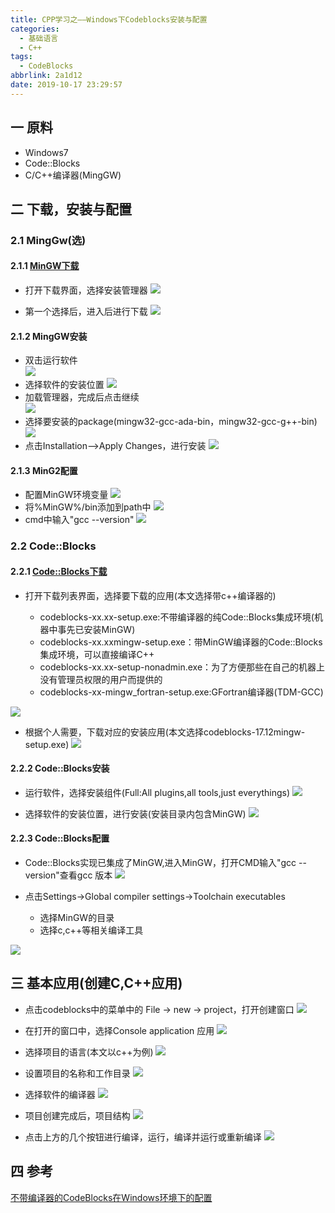 ```yaml
---
title: CPP学习之——Windows下Codeblocks安装与配置
categories:
  - 基础语言
  - C++
tags:
  - CodeBlocks
abbrlink: 2a1d12
date: 2019-10-17 23:29:57
---
```

## 一 原料
* Windows7
* Code::Blocks
* C/C++编译器(MingGW)

<!--more-->

## 二 下载，安装与配置

### 2.1 MingGw(选)

#### 2.1.1 [MinGW下载][1]
* 打开下载界面，选择安装管理器
![][2]

* 第一个选择后，进入后进行下载
![][3]

#### 2.1.2 MingGW安装
* 双击运行软件  	
![][4]
* 选择软件的安装位置 
![][5]
* 加载管理器，完成后点击继续   
![][6]
* 选择要安装的package(mingw32-gcc-ada-bin，mingw32-gcc-g++-bin)
![][7]
* 点击Installation——>Apply Changes，进行安装
![][8]

#### 2.1.3 MinG2配置
* 配置MinGW环境变量 
![][9]
* 将%MinGW%/bin添加到path中
![][10]
* cmd中输入"gcc --version" 
![][11]

### 2.2 Code::Blocks

#### 2.2.1 [Code::Blocks下载][12]
* 打开下载列表界面，选择要下载的应用(本文选择带c++编译器的)
	
	-  codeblocks-xx.xx-setup.exe:不带编译器的纯Code::Blocks集成环境(机器中事先已安装MinGW)
	-  codeblocks-xx.xxmingw-setup.exe：带MinGW编译器的Code::Blocks集成环境，可以直接编译C++
	-  codeblocks-xx.xx-setup-nonadmin.exe：为了方便那些在自己的机器上没有管理员权限的用户而提供的
	-  codeblocks-xx-mingw_fortran-setup.exe:GFortran编译器(TDM-GCC)


![][13]

* 根据个人需要，下载对应的安装应用(本文选择codeblocks-17.12mingw-setup.exe)
![][14]

#### 2.2.2 Code::Blocks安装
* 运行软件，选择安装组件(Full:All plugins,all tools,just everythings)
![][15]

* 选择软件的安装位置，进行安装(安装目录内包含MinGW)
![][16]

#### 2.2.3 Code::Blocks配置
* Code::Blocks实现已集成了MinGW,进入MinGW，打开CMD输入"gcc --version"查看gcc 版本
![][17]

* 点击Settings->Global compiler settings->Toolchain executables

	- 选择MinGW的目录
	- 选择c,c++等相关编译工具

![][18]

## 三 基本应用(创建C,C++应用)

* 点击codeblocks中的菜单中的 File -> new -> project，打开创建窗口 
![][19]

* 在打开的窗口中，选择Console application 应用
![][20]

* 选择项目的语言(本文以c++为例)
![][21]

* 设置项目的名称和工作目录
![][22]
* 选择软件的编译器
![][23]
* 项目创建完成后，项目结构
![][24]
* 点击上方的几个按钮进行编译，运行，编译并运行或重新编译
![][25]


## 四 参考
[不带编译器的CodeBlocks在Windows环境下的配置][26]




[1]: https://osdn.net/projects/mingw/releases/
[2]: https://raw.githubusercontent.com/PGzxc/images/master/blog-images/cpp-mingw-download-list.png
[3]: https://raw.githubusercontent.com/PGzxc/images/master/blog-images/cpp-mingw-download.png
[4]: https://raw.githubusercontent.com/PGzxc/images/master/blog-images/cpp-mingw-install-accept.png
[5]: https://raw.githubusercontent.com/PGzxc/images/master/blog-images/cpp-mingw-install-position.png
[6]: https://raw.githubusercontent.com/PGzxc/images/master/blog-images/cpp-mingw-install-position.png
[7]: https://raw.githubusercontent.com/PGzxc/images/master/blog-images/cpp-mingw-install-choice.png
[8]: https://raw.githubusercontent.com/PGzxc/images/master/blog-images/cpp-mingw-install-apply-change.png
[9]: https://raw.githubusercontent.com/PGzxc/images/master/blog-images/cpp-mingw-config-mingw.png
[10]: https://raw.githubusercontent.com/PGzxc/images/master/blog-images/cpp-mingw-path-add.png
[11]: https://raw.githubusercontent.com/PGzxc/images/master/blog-images/cpp-mingw-version.png
[12]:http://www.codeblocks.org/downloads/26
[13]: https://raw.githubusercontent.com/PGzxc/images/master/blog-images/cpp-codeblocks-download-list.png
[14]: https://raw.githubusercontent.com/PGzxc/images/master/blog-images/cpp-codeblocks-download.png
[15]: https://raw.githubusercontent.com/PGzxc/images/master/blog-images/cpp-codeblcoks-install-component.png
[16]: https://raw.githubusercontent.com/PGzxc/images/master/blog-images/cpp-codeblocks-mingw.png
[17]: https://raw.githubusercontent.com/PGzxc/images/master/blog-images/cpp-codeblocks-mingw-version.png
[18]: https://raw.githubusercontent.com/PGzxc/images/master/blog-images/cpp-codeblocks-directory-tools.png
[19]: https://raw.githubusercontent.com/PGzxc/images/master/blog-images/cpp-codeblocks-new-project.png
[20]: https://raw.githubusercontent.com/PGzxc/images/master/blog-images/cpp-codeblocks-console-application.png
[21]: https://raw.githubusercontent.com/PGzxc/images/master/blog-images/cpp-codeblocks-c-cpp-select.png
[22]: https://raw.githubusercontent.com/PGzxc/images/master/blog-images/cpp-codeblocks-file-create.png
[23]: https://raw.githubusercontent.com/PGzxc/images/master/blog-images/cpp-codeblocks-compiler.png
[24]: https://raw.githubusercontent.com/PGzxc/images/master/blog-images/cpp-codeblocks-create-finish.png
[25]: https://raw.githubusercontent.com/PGzxc/images/master/blog-images/cpp-codeblocks-build-run.png
[26]:https://jingyan.baidu.com/article/915fc414e8838051394b209b.html